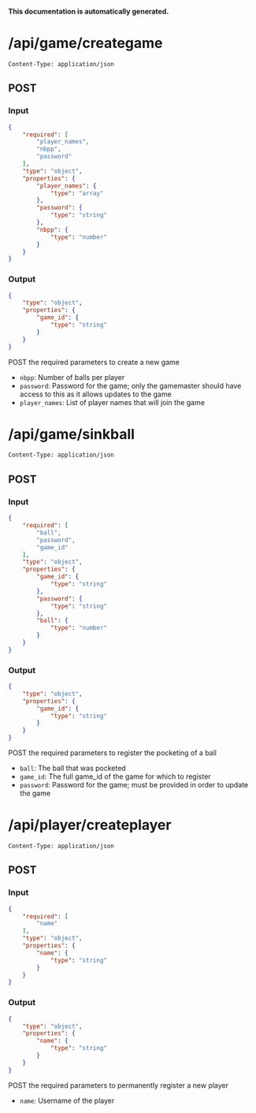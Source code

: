 **This documentation is automatically generated.**

# /api/game/creategame

    Content-Type: application/json

## POST
### Input
```json
{
    "required": [
        "player_names", 
        "nbpp", 
        "password"
    ], 
    "type": "object", 
    "properties": {
        "player_names": {
            "type": "array"
        }, 
        "password": {
            "type": "string"
        }, 
        "nbpp": {
            "type": "number"
        }
    }
}
```
### Output
```json
{
    "type": "object", 
    "properties": {
        "game_id": {
            "type": "string"
        }
    }
}
```


POST the required parameters to create a new game

* `nbpp`: Number of balls per player
* `password`: Password for the game; only the gamemaster should have access to this as it allows updates to the game
* `player_names`: List of player names that will join the game






# /api/game/sinkball

    Content-Type: application/json

## POST
### Input
```json
{
    "required": [
        "ball", 
        "password", 
        "game_id"
    ], 
    "type": "object", 
    "properties": {
        "game_id": {
            "type": "string"
        }, 
        "password": {
            "type": "string"
        }, 
        "ball": {
            "type": "number"
        }
    }
}
```
### Output
```json
{
    "type": "object", 
    "properties": {
        "game_id": {
            "type": "string"
        }
    }
}
```


POST the required parameters to register the pocketing of a ball

* `ball`: The ball that was pocketed
* `game_id`: The full game_id of the game for which to register
* `password`: Password for the game; must be provided in order to update the game






# /api/player/createplayer

    Content-Type: application/json

## POST
### Input
```json
{
    "required": [
        "name"
    ], 
    "type": "object", 
    "properties": {
        "name": {
            "type": "string"
        }
    }
}
```
### Output
```json
{
    "type": "object", 
    "properties": {
        "name": {
            "type": "string"
        }
    }
}
```


POST the required parameters to permanently register a new player

* `name`: Username of the player


